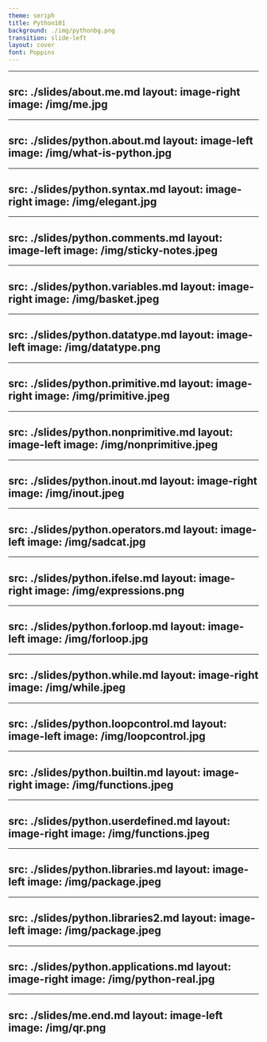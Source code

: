 ```yaml
---
theme: seriph
title: Python101
background: ./img/pythonbg.png
transition: slide-left
layout: cover
font: Poppins
---
```


---
src: ./slides/about.me.md
layout: image-right
image: /img/me.jpg
---

---
src: ./slides/python.about.md
layout: image-left
image: /img/what-is-python.jpg
---

---
src: ./slides/python.syntax.md
layout: image-right
image: /img/elegant.jpg
---

---
src: ./slides/python.comments.md
layout: image-left
image: /img/sticky-notes.jpeg
---

---
src: ./slides/python.variables.md
layout: image-right
image: /img/basket.jpeg
---

---
src: ./slides/python.datatype.md
layout: image-left
image: /img/datatype.png
---

---
src: ./slides/python.primitive.md
layout: image-right
image: /img/primitive.jpeg
---

---
src: ./slides/python.nonprimitive.md
layout: image-left
image: /img/nonprimitive.jpeg
---

---
src: ./slides/python.inout.md
layout: image-right
image: /img/inout.jpeg
---

---
src: ./slides/python.operators.md
layout: image-left
image: /img/sadcat.jpg
---

---
src: ./slides/python.ifelse.md
layout: image-right
image: /img/expressions.png
---

---
src: ./slides/python.forloop.md
layout: image-left
image: /img/forloop.jpg
---

---
src: ./slides/python.while.md
layout: image-right
image: /img/while.jpeg
---

---
src: ./slides/python.loopcontrol.md
layout: image-left
image: /img/loopcontrol.jpg
---

---
src: ./slides/python.builtin.md
layout: image-right
image: /img/functions.jpeg
---

---
src: ./slides/python.userdefined.md
layout: image-right
image: /img/functions.jpeg
---

---
src: ./slides/python.libraries.md
layout: image-left
image: /img/package.jpeg
---

---
src: ./slides/python.libraries2.md
layout: image-left
image: /img/package.jpeg
---

---
src: ./slides/python.applications.md
layout: image-right
image: /img/python-real.jpg
---

---
src: ./slides/me.end.md
layout: image-left
image: /img/qr.png
---
